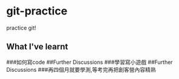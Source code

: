 # git-practice
practice git!
## What I've learnt
###如何寫code
##Further Discussions
###學習寫小遊戲
##Further Discussions
###再四個月就要學測,等考完再把創客營內容精熟
